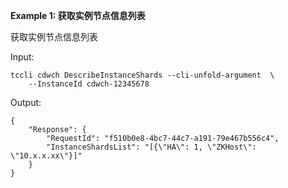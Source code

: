 **Example 1: 获取实例节点信息列表**

获取实例节点信息列表

Input: 

```
tccli cdwch DescribeInstanceShards --cli-unfold-argument  \
    --InstanceId cdwch-12345678
```

Output: 
```
{
    "Response": {
        "RequestId": "f510b0e8-4bc7-44c7-a191-79e467b556c4",
        "InstanceShardsList": "[{\"HA\": 1, \"ZKHost\": \"10.x.x.xx\"}]"
    }
}
```

